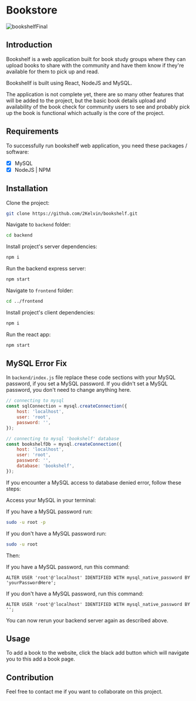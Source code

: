 # Bookstore

![bookshelfFinal](https://github.com/2Kelvin/bookshelf/assets/85868026/13d7928d-3603-45d7-b714-3f9cee878b7b)

## Introduction

Bookshelf is a web application built for book study groups where they can upload books to share with the community and have them know if they're available for them to pick up and read.

Bookshellf is built using React, NodeJS and MySQL.

The application is not complete yet, there are so many other features that will be added to the project, but the basic book details upload and availability of the book check for community users to see and probably pick up the book is functional which actually is the core of the project.

## Requirements

To successfully run bookshelf web application, you need these packages / software:

- [x] MySQL
- [x] NodeJS | NPM

## Installation

Clone the project:

```sh
git clone https://github.com/2Kelvin/bookshelf.git
```

Navigate to `backend` folder:

```sh
cd backend
```

Install project's server dependencies:

```sh
npm i
```

Run the backend express server:

```sh
npm start
```

Navigate to `frontend` folder:

```sh
cd ../frontend
```

Install project's client dependencies:

```sh
npm i
```

Run the react app:

```sh
npm start
```

## MySQL Error Fix

In `backend/index.js` file replace these code sections with your MySQL password, if you set a MySQL password. If you didn't set a MySQL password, you don't need to change anything here.

```javascript
// connecting to mysql
const sqlConnection = mysql.createConnection({
    host: 'localhost',
    user: 'root',
    password: '',
});
```

```javascript
// connecting to mysql 'bookshelf' database
const bookshelfDb = mysql.createConnection({
    host: 'localhost',
    user: 'root',
    password: '',
    database: 'bookshelf',
});
```

If you encounter a MySQL access to database denied error, follow these steps:

Access your MySQL in your terminal:

If you have a MySQL password run:
```sh
sudo -u root -p
```

If you don't have a MySQL password run:
```sh
sudo -u root
```

Then:

If you have a MySQL password, run this command:

```mysql
ALTER USER 'root'@'localhost' IDENTIFIED WITH mysql_native_password BY 'yourPasswordHere';
```

If you don't have a MySQL password, run this command:

```mysql
ALTER USER 'root'@'localhost' IDENTIFIED WITH mysql_native_password BY '';
```

You can now rerun your backend server again as described above.

## Usage

To add a book to the website, click the black add button which will navigate you to this add a book page.

## Contribution

Feel free to contact me if you want to collaborate on this project.